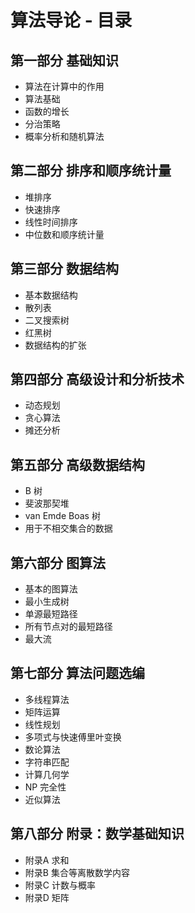 # 算法导论 - 目录

## 第一部分 基础知识

- 算法在计算中的作用
- 算法基础
- 函数的增长
- 分治策略
- 概率分析和随机算法

## 第二部分 排序和顺序统计量

- 堆排序
- 快速排序
- 线性时间排序
- 中位数和顺序统计量

## 第三部分 数据结构

- 基本数据结构
- 散列表
- 二叉搜索树
- 红黑树
- 数据结构的扩张

## 第四部分 高级设计和分析技术

- 动态规划
- 贪心算法
- 摊还分析

## 第五部分 高级数据结构

- B 树
- 斐波那契堆
- van Emde Boas 树
- 用于不相交集合的数据

## 第六部分 图算法

- 基本的图算法
- 最小生成树
- 单源最短路径
- 所有节点对的最短路径
- 最大流

## 第七部分 算法问题选编

- 多线程算法
- 矩阵运算
- 线性规划
- 多项式与快速傅里叶变换
- 数论算法
- 字符串匹配
- 计算几何学
- NP 完全性
- 近似算法

## 第八部分 附录：数学基础知识

- 附录A 求和
- 附录B 集合等离散数学内容
- 附录C 计数与概率
- 附录D 矩阵
